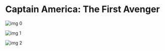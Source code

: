 # Captain America: The First Avenger

![img 0](https://i.imgur.com/4BYGncC.jpg)

![img 1](https://i.imgur.com/ezEj2w2.jpg)

![img 2](https://i.imgur.com/abgIGwq.jpg)

